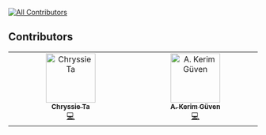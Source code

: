<!-- ALL-CONTRIBUTORS-BADGE:START - Do not remove or modify this section -->
[![All Contributors](https://img.shields.io/badge/all_contributors-2-orange.svg?style=flat-square)](#contributors-)
<!-- ALL-CONTRIBUTORS-BADGE:END -->

## Contributors

<!-- ALL-CONTRIBUTORS-LIST:START - Do not remove or modify this section -->
<!-- prettier-ignore-start -->
<!-- markdownlint-disable -->
<table>
  <tbody>
    <tr>
      <td align="center" valign="top" width="14.28%"><a href="https://github.com/Chryssie"><img src="https://avatars.githubusercontent.com/u/10442662?v=4?s=100" width="100px;" alt="Chryssie Ta"/><br /><sub><b>Chryssie Ta</b></sub></a><br /><a href="https://github.com/OlegRa/System.DateTimeOnly/commits?author=Chryssie" title="Code">💻</a></td>
      <td align="center" valign="top" width="14.28%"><a href="http://akgvn.github.io"><img src="https://avatars.githubusercontent.com/u/4362712?v=4?s=100" width="100px;" alt="A. Kerim Güven"/><br /><sub><b>A. Kerim Güven</b></sub></a><br /><a href="https://github.com/OlegRa/System.DateTimeOnly/commits?author=akgvn" title="Code">💻</a></td>
    </tr>
  </tbody>
</table>

<!-- markdownlint-restore -->
<!-- prettier-ignore-end -->

<!-- ALL-CONTRIBUTORS-LIST:END -->
